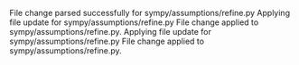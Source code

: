 File change parsed successfully for sympy/assumptions/refine.py
Applying file update for sympy/assumptions/refine.py
File change applied to sympy/assumptions/refine.py.
Applying file update for sympy/assumptions/refine.py
File change applied to sympy/assumptions/refine.py.
